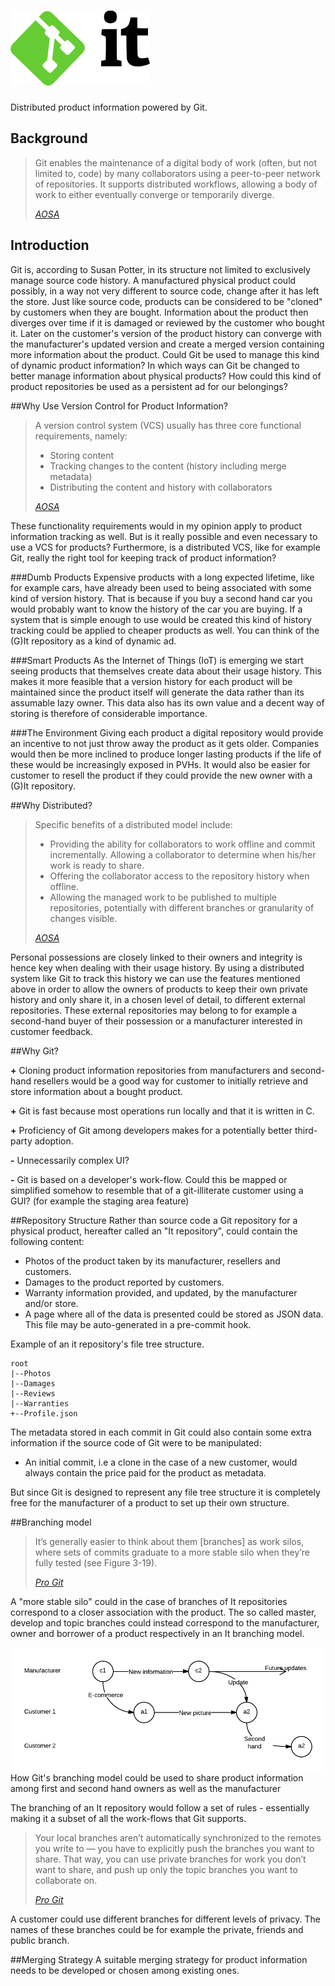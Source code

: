 ![(G)It](it.png)
====

Distributed product information powered by Git.

## Background
>Git enables the maintenance of a digital body of work (often, but not limited to, code) by many collaborators using a peer-to-peer network of repositories. It supports distributed workflows, allowing a body of work to either eventually converge or temporarily diverge.
>
>[*AOSA*][aosa]

## Introduction
Git is, according to Susan Potter, in its structure not limited to exclusively manage source code history. A manufactured physical product could possibly, in a way not very different to source code, change after it has left the store. Just like source code, products can be considered to be "cloned" by customers when they are bought. Information about the product then diverges over time if it is damaged or reviewed by the customer who bought it. Later on the customer's version of the product history can converge with the manufacturer's updated version and create a merged version containing more information about the product. Could Git be used to manage this kind of dynamic product information? In which ways can Git be changed to better manage information about physical products? How could this kind of product repositories be used as a persistent ad for our belongings?

##Why Use Version Control for Product Information?
>A version control system (VCS) usually has three core functional requirements, namely:
>
> - Storing content
> - Tracking changes to the content (history including merge metadata)
> - Distributing the content and history with collaborators
>
> [*AOSA*][aosa]

These functionality requirements would in my opinion apply to product information tracking as well. But is it really possible and even necessary to use a VCS for products? Furthermore, is a distributed VCS, like for example Git, really the right tool for keeping track of product information?

###Dumb Products
Expensive products with a long expected lifetime, like for example cars, have already been used to being associated with some kind of version history. That is because if you buy a second hand car you would probably want to know the history of the car you are buying. If a system that is simple enough to use would be created this kind of history tracking could be applied to cheaper products as well. You can think of the (G)It repository as a kind of dynamic ad. 

###Smart Products
As the Internet of Things (IoT) is emerging we start seeing products that themselves create data about their usage history. This makes it more feasible that a version history for each product will be maintained since the product itself will generate the data rather than its assumable lazy owner. This data also has its own value and a decent way of storing is therefore of considerable importance. 

###The Environment
Giving each product a digital repository would provide an incentive to not just throw away the product as it gets older. Companies would then be more inclined to produce longer lasting products if the life of these would be increasingly exposed in PVHs. It would also be easier for customer to resell the product if they could provide the new owner with a (G)It repository. 

##Why Distributed?
>Specific benefits of a distributed model include:
>
> - Providing the ability for collaborators to work offline and commit incrementally.
Allowing a collaborator to determine when his/her work is ready to share.
> - Offering the collaborator access to the repository history when offline.
> - Allowing the managed work to be published to multiple repositories, potentially with different branches or granularity of changes visible.
>
>[*AOSA*][aosa]

Personal possessions are closely linked to their owners and integrity is hence key when dealing with their usage history. By using a distributed system like Git to track this history we can use the features mentioned above in order to allow the owners of products to keep their own private history and only share it, in a chosen level of detail, to different external repositories. These external repositories may belong to for example a second-hand buyer of their possession or a manufacturer interested in customer feedback. 

##Why Git?

**+** 
Cloning product information repositories from manufacturers and second-hand resellers would be a good way for customer to initially retrieve and store information about a bought product.

**+** 
Git is fast because most operations run locally and that it is written in C.
 
**+**
Proficiency of Git among developers makes for a potentially better third-party adoption.

**-**
Unnecessarily complex UI?

**-**
Git is based on a developer's work-flow. Could this be mapped or simplified somehow to resemble that of a git-illiterate customer using a GUI? (for example the staging area feature)

##Repository Structure
Rather than source code a Git repository for a physical product, hereafter called an "It repository", could contain the following content:

- Photos of the product taken by its manufacturer, resellers and customers.
- Damages to the product reported by customers.
- Warranty information provided, and updated, by the manufacturer and/or store.
- A page where all of the data is presented could be stored as JSON data. This file may be auto-generated in a pre-commit hook.

Example of an it repository's file tree structure.

	root  
	|--Photos  
	|--Damages  
	|--Reviews
	|--Warranties   
	+--Profile.json

The metadata stored in each commit in Git could also contain some extra information if the source code of Git were to be manipulated:

- An initial commit, i.e a clone in the case of a new customer, would always contain the price paid for the product as metadata.

But since Git is designed to represent any file tree structure it is completely free for the manufacturer of a product to set up their own structure. 

##Branching model

>It’s generally easier to think about them [branches] as work silos, where sets of commits graduate to a more stable silo when they’re fully tested (see Figure 3-19).
>
>[*Pro Git*][progit]

A "more stable silo" could in the case of branches of It repositories correspond to  a closer association with the product. The so called master, develop and topic branches could instead correspond to the manufacturer, owner and borrower of a product respectively in an It branching model. 

![it branching example](itBranching.png)
How Git's branching model could be used to share product information among first and second hand owners as well as the manufacturer

The branching of an It repository would follow a set of rules - essentially making it a subset of all the work-flows that Git supports. 

>Your local branches aren’t automatically synchronized to the remotes you write to — you have to explicitly push the branches you want to share. That way, you can use private branches for work you don’t want to share, and push up only the topic branches you want to collaborate on.
>
>[*Pro Git*][progit]

A customer could use different branches for different levels of privacy. The names of these branches could be for example the private, friends and public branch.


##Merging Strategy
A suitable merging strategy for product information needs to be developed or chosen among existing ones.  



[aosa]: http://aosabook.org/en/git.html
    "the Architecture of Open Source Software Applications - vol 2"
[progit]: http://git-scm.com/book/en/
    "Pro Git"





